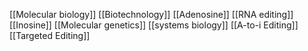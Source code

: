 [[Molecular biology]]
[[Biotechnology]]
[[Adenosine]]
[[RNA editing]]
[[Inosine]]
[[Molecular genetics]]
[[systems biology]]
[[A-to-i Editing]]
[[Targeted Editing]]
